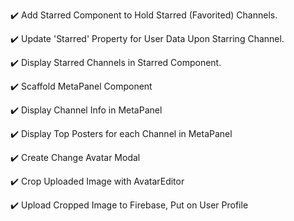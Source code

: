 :heavy_check_mark: Add Starred Component to Hold Starred (Favorited) Channels.

:heavy_check_mark: Update 'Starred' Property for User Data Upon Starring Channel.

:heavy_check_mark: Display Starred Channels in Starred Component.

:heavy_check_mark: Scaffold MetaPanel Component

:heavy_check_mark: Display Channel Info in MetaPanel

:heavy_check_mark: Display Top Posters for each Channel in MetaPanel

:heavy_check_mark: Create Change Avatar Modal

:heavy_check_mark: Crop Uploaded Image with AvatarEditor

:heavy_check_mark: Upload Cropped Image to Firebase, Put on User Profile
